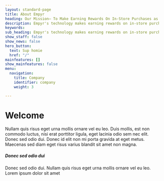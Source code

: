 ```yaml
---
layout: standard-page
title: About Empyr
heading: Our Mission– To Make Earning Rewards On In-Store Purchases as Effortless as Breathing
description: Empyr's technology makes earning rewards on in-store purchases so easy, sometimes it happens without you even thinking about it, kinda like breathing.  We used this mission to build out the Empyr API, which powers online-to-offline (O2O) card linked marketing programs for some of the world’s largest websites and apps. Direct integration with the three leading credit card associations make it possible for online consumers to automatically earn rewards at offline merchants by simply paying with linked debit or credit cards, while simultaneously generating revenue for online publishers and providing online to offline attribution to advertisers. Empyr’s growing network of publisher partners includes Yelp, Microsoft, LivingSocial, Coupons.com, Swagbucks and over 1,500 other websites and apps.
keywords: 
sub_heading: Empyr's technology makes earning rewards on in-store purchases so easy, sometimes it happens without you even thinking about it, kinda like breathing.  We used this mission to build out the Empyr API, which powers online-to-offline (O2O) card linked marketing programs for some of the world’s largest websites and apps. Direct integration with the three leading credit card associations make it possible for online consumers to automatically earn rewards at offline merchants by simply paying with linked debit or credit cards, while simultaneously generating revenue for online publishers and providing online to offline attribution to advertisers. Empyr’s growing network of publisher partners includes Yelp, Microsoft, LivingSocial, Coupons.com, Swagbucks and over 1,500 other websites and apps.
show_staff: false
show_news: false
hero_button:
  text: Sup homie
  href: "/"
mainfeatures: []
show_mainfeatures: false
menu:
  navigation:
    title: Company
    identifier: company
    weight: 3

---
```

# Welcome
Nullam quis risus eget urna mollis ornare vel eu leo. Duis mollis, est non commodo luctus, nisi erat porttitor ligula, eget lacinia odio sem nec elit. Donec sed odio dui. Donec id elit non mi porta gravida at eget metus. Maecenas sed diam eget risus varius blandit sit amet non magna.

##### Donec sed odio dui
Donec sed odio dui. Nullam quis risus eget urna mollis ornare vel eu leo. Lorem ipsum dolor sit amet
